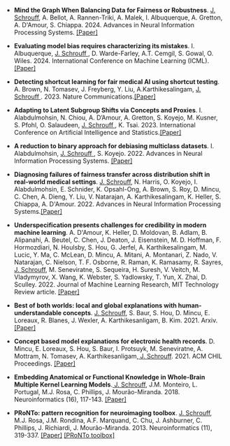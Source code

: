 - <strong>Mind the Graph When Balancing Data for Fairness or Robustness</strong>. <ins> J. Schrouff</ins>, A. Bellot, A. Rannen-Triki, A. Malek, I. Albuquerque, A. Gretton, A. D'Amour, S. Chiappa. 2024. Advances in Neural Information Processing Systems. [[Paper]](https://proceedings.neurips.cc/paper_files/paper/2024/hash/34d5143080c89a7ce10932c8c5e1907f-Abstract-Conference.html)

- <strong>Evaluating model bias requires characterizing its mistakes</strong>. I. Albuquerque, <ins> J. Schrouff </ins>, D. Warde-Farley, A.T. Cemgil, S. Gowal, O. Wiles. 2024. International Conference on Machine Learning (ICML).[[Paper]](https://dl.acm.org/doi/10.5555/3692070.3692109)

- <strong>Detecting shortcut learning for fair medical AI using shortcut testing</strong>. A. Brown, N. Tomasev, J. Freyberg, Y. Liu, A.Karthikesalingam, <ins> J. Schrouff </ins>. 2023. Nature Communications.[[Paper]](https://www.nature.com/articles/s41467-023-39902-7)

- <strong>Adapting to Latent Subgroup Shifts via Concepts and Proxies</strong>. I. Alabdulmohsin, N. Chiou, A. D’Amour, A. Gretton, S. Koyejo, M. Kusner, S. Pfohl, O. Salaudeen, <ins> J. Schrouff </ins>, K. Tsai. 2023. International Conference on Artificial Intelligence and Statistics.[[Paper]](https://proceedings.mlr.press/v206/alabdulmohsin23a/alabdulmohsin23a.pdf)
  
- <strong>A reduction to binary approach for debiasing multiclass datasets</strong>. I. Alabdulmohsin, <ins> J. Schrouff </ins>, S. Koyejo. 2022. Advances in Neural Information Processing Systems. [[Paper]](https://proceedings.neurips.cc/paper_files/paper/2022/file/10eaa0aae94b34308e9b3fa7b677cbe1-Paper-Conference.pdf)
  
- <strong>Diagnosing failures of fairness transfer across distribution shift in real-world medical settings</strong>. <ins>J. Schrouff</ins>, N. Harris, O. Koyejo, I. Alabdulmohsin, E. Schnider, K. Opsahl-Ong, A. Brown, S. Roy, D. Mincu, C. Chen, A. Dieng, Y. Liu, V. Natarajan, A. Karthikesalingam, K. Heller, S. Chiappa, A. D'Amour. 2022. Advances in Neural Information Processing Systems.[[Paper]](https://proceedings.neurips.cc/paper_files/paper/2022/file/7a969c30dc7e74d4e891c8ffb217cf79-Paper-Conference.pdf)
  
- <strong>Underspecification presents challenges for credibility in modern machine learning</strong>. A. D'Amour, K. Heller, D. Moldovan, B. Adlam, B. Alipanahi, A. Beutel, C. Chen, J. Deaton, J. Eisenstein, M. D. Hoffman, F. Hormozdiari, N. Houlsby, S. Hou, G. Jerfel, A. Karthikesalingam, M. Lucic, Y. Ma, C. McLean, D. Mincu, A. Mitani, A. Montanari, Z. Nado, V. Natarajan, C. Nielson, T. F. Osborne, R. Raman, K. Ramasamy, R. Sayres,<ins> J. Schrouff</ins>, M. Seneviratne, S. Sequeira, H. Suresh, V. Veitch, M. Vladymyrov, X. Wang, K. Webster, S. Yadlowsky, T. Yun, X. Zhai, D. Sculley. 2022. Journal of Machine Learning Research, MIT Technology Review article. [[Paper]](https://www.jmlr.org/papers/volume23/20-1335/20-1335.pdf)

- <strong>Best of both worlds: local and global explanations with human-understandable concepts</strong>. <ins>J. Schrouff</ins>, S. Baur, S. Hou, D. Mincu, E. Loreaux, R. Blanes, J. Wexler, A. Karthikesanligam, B. Kim. 2021. Arxiv. [[Paper]](https://arxiv.org/abs/2106.08641)

- <strong>Concept based model explanations for electronic health records</strong>. D. Mincu, E. Loreaux, S. Hou, S. Baur, I. Protsuyk, M. Seneviratne, A. Mottram, N. Tomasev, A. Karthikesanligam,<ins> J. Schrouff</ins>. 2021. ACM CHIL Proceedings. [[Paper]](https://dl.acm.org/doi/10.1145/3450439.3451858)

- <strong>Embedding Anatomical or Functional Knowledge in Whole-Brain Multiple Kernel Learning Models</strong>.<ins> J. Schrouff</ins>, J.M. Monteiro, L. Portugal, M.J. Rosa, C. Phillips, J. Mourão-Miranda. 2018. Neuroinformatics (16), 117-143. [[Paper]](https://link.springer.com/article/10.1007/s12021-017-9347-8)

- <strong>PRoNTo: pattern recognition for neuroimaging toolbox</strong>. <ins>J. Schrouff</ins>, M.J. Rosa, J.M. Rondina, A.F. Marquand, C. Chu, J. Ashburner, C. Phillips, J. Richiardi, J. Mourão-Miranda. 2013. Neuroinformatics (11), 319-337. [[Paper]](https://link.springer.com/article/10.1007/s12021-013-9178-1) [[PRoNTo toolbox]](http://www.mlnl.cs.ucl.ac.uk/pronto/)
